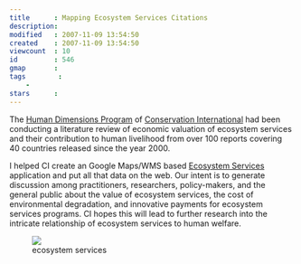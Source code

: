 ```yaml
---
title      : Mapping Ecosystem Services Citations
description: 
modified   : 2007-11-09 13:54:50
created    : 2007-11-09 13:54:50
viewcount  : 10
id         : 546
gmap       : 
tags        :
    - 
stars      : 
---
```


The [Human Dimensions Program](http://science.conservation.org/portal/server.pt?open=512&objID=432&mode=2&in_hi_userid=124186&cached=true) of [Conservation International](http://www.conservation.org/) had been conducting a literature review of economic valuation of ecosystem services and their contribution to human livelihood from over 100 reports covering 40 countries released since the year 2000. 

I helped CI create an Google Maps/WMS based [Ecosystem Services](http://ecoservices.eidesis.org/) application and put all that data on the web. Our intent is to generate discussion among practitioners, researchers, policy-makers, and the general public about the value of ecosystem services, the cost of environmental degradation, and innovative payments for ecosystem services programs. CI hopes this will lead to further research into the intricate relationship of ecosystem services to human welfare.

<figure>
    <img src="ecoservices.png">
    <figcaption>ecosystem services</figcaption>
</figure>